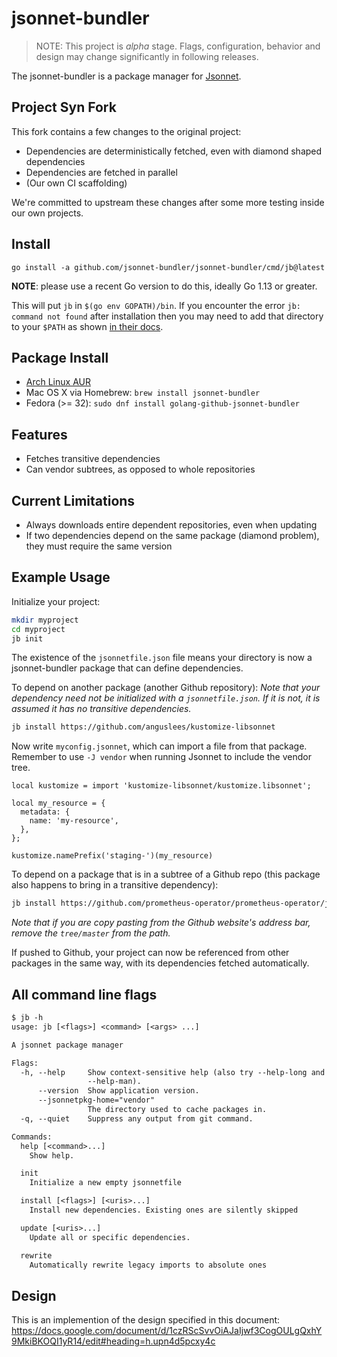 # jsonnet-bundler

> NOTE: This project is *alpha* stage. Flags, configuration, behavior and design may change significantly in following releases.

The jsonnet-bundler is a package manager for [Jsonnet](http://jsonnet.org/).

## Project Syn Fork

This fork contains a few changes to the original project:
- Dependencies are deterministically fetched, even with diamond shaped dependencies
- Dependencies are fetched in parallel
- (Our own CI scaffolding)

We're committed to upstream these changes after some more testing inside our own projects.

## Install

```
go install -a github.com/jsonnet-bundler/jsonnet-bundler/cmd/jb@latest
```
**NOTE**: please use a recent Go version to do this, ideally Go 1.13 or greater.

This will put `jb` in `$(go env GOPATH)/bin`. If you encounter the error
`jb: command not found` after installation then you may need to add that directory to your `$PATH` as shown [in their docs](https://golang.org/doc/code.html#GOPATH).

## Package Install

* [Arch Linux AUR](https://aur.archlinux.org/packages/jsonnet-bundler-bin)
* Mac OS X via Homebrew: `brew install jsonnet-bundler`
* Fedora (>= 32): `sudo dnf install golang-github-jsonnet-bundler`

## Features

- Fetches transitive dependencies
- Can vendor subtrees, as opposed to whole repositories


## Current Limitations

- Always downloads entire dependent repositories, even when updating
- If two dependencies depend on the same package (diamond problem), they must require the same version


## Example Usage

Initialize your project:

```sh
mkdir myproject
cd myproject
jb init
```

The existence of the `jsonnetfile.json` file means your directory is now a
jsonnet-bundler package that can define dependencies.

To depend on another package (another Github repository):
*Note that your dependency need not be initialized with a `jsonnetfile.json`.
If it is not, it is assumed it has no transitive dependencies.*

```sh
jb install https://github.com/anguslees/kustomize-libsonnet
```

Now write `myconfig.jsonnet`, which can import a file from that package.
Remember to use `-J vendor` when running Jsonnet to include the vendor tree.

```jsonnet
local kustomize = import 'kustomize-libsonnet/kustomize.libsonnet';

local my_resource = {
  metadata: {
    name: 'my-resource',
  },
};

kustomize.namePrefix('staging-')(my_resource)
```

To depend on a package that is in a subtree of a Github repo (this package also
happens to bring in a transitive dependency):

```sh
jb install https://github.com/prometheus-operator/prometheus-operator/jsonnet/prometheus-operator
```

*Note that if you are copy pasting from the Github website's address bar,
remove the `tree/master` from the path.*

If pushed to Github, your project can now be referenced from other packages in
the same way, with its dependencies fetched automatically.


## All command line flags

[embedmd]:# (_output/help.txt)
```txt
$ jb -h
usage: jb [<flags>] <command> [<args> ...]

A jsonnet package manager

Flags:
  -h, --help     Show context-sensitive help (also try --help-long and
                 --help-man).
      --version  Show application version.
      --jsonnetpkg-home="vendor"
                 The directory used to cache packages in.
  -q, --quiet    Suppress any output from git command.

Commands:
  help [<command>...]
    Show help.

  init
    Initialize a new empty jsonnetfile

  install [<flags>] [<uris>...]
    Install new dependencies. Existing ones are silently skipped

  update [<uris>...]
    Update all or specific dependencies.

  rewrite
    Automatically rewrite legacy imports to absolute ones


```

## Design

This is an implemention of the design specified in this document: https://docs.google.com/document/d/1czRScSvvOiAJaIjwf3CogOULgQxhY9MkiBKOQI1yR14/edit#heading=h.upn4d5pcxy4c
